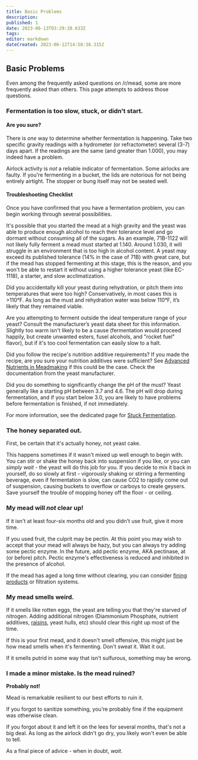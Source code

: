 ```yaml
---
title: Basic Problems
description: 
published: 1
date: 2023-06-13T03:29:28.633Z
tags: 
editor: markdown
dateCreated: 2023-06-12T14:58:38.315Z
---
```


## Basic Problems

Even among the frequently asked questions on /r/mead, some are more frequently asked than others. This page attempts to address those questions.

### Fermentation is too slow, stuck, or didn't start.

#### Are you sure?

There is *one* way to determine whether fermentation is happening. Take two specific gravity readings with a hydrometer (or refractometer) several (3-7) days apart. If the readings are the same (and greater than 1.000), you may indeed have a problem.

Airlock activity is *not* a reliable indicator of fermentation. Some airlocks are faulty. If you're fermenting in a bucket, the lids are notorious for not being entirely airtight. The stopper or bung itself may not be seated well.

#### Troubleshooting Checklist

Once you have confirmed that you have a fermentation problem, you can begin working through several possibilities.

It's possible that you started the mead at a high gravity and the yeast was able to produce enough alcohol to reach their tolerance level and go dormant without consuming all of the sugars. As an example, 71B-1122 will not likely fully ferment a mead must started at 1.140. Around 1.030, it will struggle in an environment that is too high in alcohol content. A yeast may exceed its published tolerance (14% in the case of 71B) with great care, but if the mead has stopped fermenting at this stage, this is the reason, and you won't be able to restart it without using a higher tolerance yeast (like EC-1118), a starter, and slow acclimatization.

Did you accidentally kill your yeast during rehydration, or pitch them into temperatures that were too high? Conservatively, in most cases this is &gt;110°F. As long as the must and rehydration water was below 110°F, it’s likely that they remained viable.

Are you attempting to ferment outside the ideal temperature range of your yeast? Consult the manufacturer’s yeast data sheet for this information. Slightly too warm isn't likely to be a cause (fermentation would proceed happily, but create unwanted esters, fusel alcohols, and "rocket fuel" flavor), but if it's too cool fermentation can easily slow to a halt.

Did you follow the recipe's nutrition additive requirements? If you made the recipe, are you sure your nutrition additives were sufficient? See [Advanced Nutrients in Meadmaking](/resources/advanced_nutrients) if this could be the case. Check the documentation from the yeast manufacturer.

Did you do something to significantly change the pH of the must? Yeast generally like a starting pH between 3.7 and 4.6. The pH will drop during fermentation, and if you start below 3.0, you are likely to have problems before fermentation is finished, if not immediately.

For more information, see the dedicated page for [Stuck Fermentation](/protocol/stuck_fermentation).

### The honey separated out.

First, be certain that it's actually honey, not yeast cake.

This happens sometimes if it wasn't mixed up well enough to begin with. You can stir or shake the honey back into suspension if you like, or you can *simply wait* - the yeast will do this job for you. If you decide to mix it back in yourself, do so slowly at first - vigorously shaking or stirring a fermenting beverage, even if fermentation is slow, can cause CO2 to rapidly come out of suspension, causing buckets to overflow or carboys to create geysers. Save yourself the trouble of mopping honey off the floor - or ceiling.

### My mead will *not* clear up!

If it isn't at least four-six months old and you didn't use fruit, give it more time.

If you used fruit, the culprit may be pectin. At this point you may wish to accept that your mead will always be hazy, but you can always try adding some pectic enzyme. In the future, add pectic enzyme, AKA pectinase, at (or before) pitch. Pectic enzyme's effectiveness is reduced and inhibited in the presence of alcohol.

If the mead has aged a long time without clearing, you can consider [fining products](https://eckraus.com/wine-making-finings/) or filtration systems.

### My mead smells weird.

If it smells like rotten eggs, the yeast are telling you that they're starved of nitrogen. Adding additional nitrogen (Diammonium Phosphate, nutrient additives, [raisins](/faq/alternative_nutrient_sources#raisins), yeast hulls, etc) should clear this right up most of the time.

If this is your first mead, and it doesn't smell offensive, this might just be how mead smells when it's fermenting. Don't sweat it. Wait it out.

If it smells putrid in some way that isn't sulfurous, something may be wrong.

### I made a minor mistake. Is the mead ruined?

**Probably not!**

Mead is remarkable resilient to our best efforts to ruin it.

If you forgot to sanitize something, you're probably fine if the equipment was otherwise clean.

If you forgot about it and left it on the lees for several months, that's not a big deal. As long as the airlock didn't go dry, you likely won't even be able to tell.

As a final piece of advice - when in doubt, *wait*.